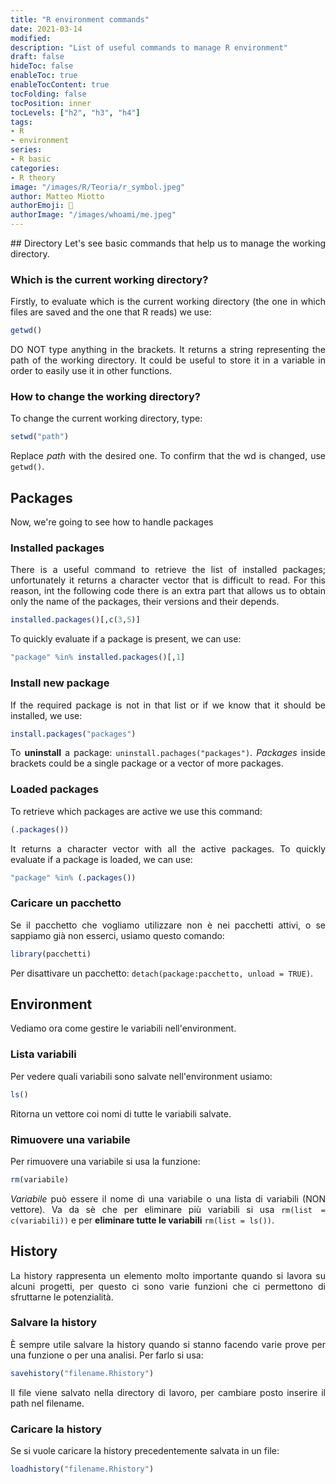 ```yaml
---
title: "R environment commands"
date: 2021-03-14
modified: 
description: "List of useful commands to manage R environment"
draft: false
hideToc: false
enableToc: true
enableTocContent: true
tocFolding: false
tocPosition: inner
tocLevels: ["h2", "h3", "h4"]
tags:
- R
- environment
series:
- R basic
categories:
- R theory
image: "/images/R/Teoria/r_symbol.jpeg"
author: Matteo Miotto
authorEmoji: 🤖
authorImage: "/images/whoami/me.jpeg"
---
```

<div style="text-align: justify;">
## Directory
Let's see basic commands that help us to manage the working directory.

### Which is the current working directory?
Firstly, to evaluate which is the current working directory (the one in which files are saved and the one that R reads) we use:
``` R
getwd()
```
DO NOT type anything in the brackets.
It returns a string representing the path of the working directory. It could be useful to store it in a variable in order to easily use it in other functions.

### How to change the working directory?
To change the current working directory, type:
``` R
setwd("path")
```
Replace *path* with the desired one. To confirm that the wd is changed, use `getwd()`.

## Packages
Now, we're going to see how to handle packages

### Installed packages
There is a useful command to retrieve the list of installed packages; unfortunately it returns a character vector that is difficult to read. For this reason, int the following code there is an extra part that allows us to obtain only the name of the packages, their versions and their depends.
``` R
installed.packages()[,c(3,5)]
```

To quickly evaluate if a package is present, we can use:
``` R
"package" %in% installed.packages()[,1]
```

### Install new package
If the required package is not in that list or if we know that it should be installed, we use:
``` R
install.packages("packages")
```
To **uninstall** a package: `uninstall.pachages("packages")`.
*Packages* inside brackets could be a single package or a vector of more packages.

### Loaded packages
To retrieve which packages are active we use this command:
``` R
(.packages())
```
It returns a character vector with all the active packages.
To quickly evaluate if a package is loaded, we can use:
``` R
"package" %in% (.packages())
```

### Caricare un pacchetto
Se il pacchetto che vogliamo utilizzare non è nei pacchetti attivi, o se sappiamo già non esserci, usiamo questo comando:
``` R
library(pacchetti)
```
Per disattivare un pacchetto: `detach(package:pacchetto, unload = TRUE)`.

## Environment
Vediamo ora come gestire le variabili nell'environment.

### Lista variabili
Per vedere quali variabili sono salvate nell'environment usiamo:
``` R
ls()
```
Ritorna un vettore coi nomi di tutte le variabili salvate.

### Rimuovere una variabile
Per rimuovere una variabile si usa la funzione:
``` R
rm(variabile)
```
*Variabile* può essere il nome di una variabile o una lista di variabili (NON vettore). Va da sè che per eliminare più variabili si usa `rm(list = c(variabili))` e per **eliminare tutte le variabili** `rm(list = ls())`.

## History
La history rappresenta un elemento molto importante quando si lavora su alcuni progetti, per questo ci sono varie funzioni che ci permettono di sfruttarne le potenzialità.

### Salvare la history
È sempre utile salvare la history quando si stanno facendo varie prove per una funzione o per una analisi. Per farlo si usa:
``` R
savehistory("filename.Rhistory")
```
Il file viene salvato nella directory di lavoro, per cambiare posto inserire il path nel filename.

### Caricare la history
Se si vuole caricare la history precedentemente salvata in un file:
``` R
loadhistory("filename.Rhistory")
```
</div>


